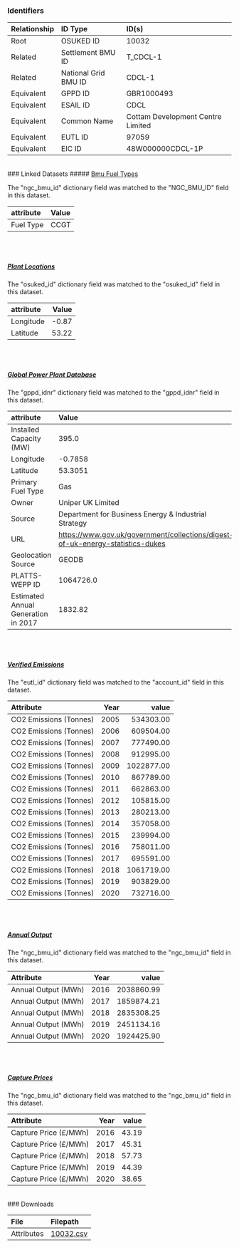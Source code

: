 ### Identifiers

| Relationship   | ID Type              | ID(s)                             |
|:---------------|:---------------------|:----------------------------------|
| Root           | OSUKED ID            | 10032                             |
| Related        | Settlement BMU ID    | T_CDCL-1                          |
| Related        | National Grid BMU ID | CDCL-1                            |
| Equivalent     | GPPD ID              | GBR1000493                        |
| Equivalent     | ESAIL ID             | CDCL                              |
| Equivalent     | Common Name          | Cottam Development Centre Limited |
| Equivalent     | EUTL ID              | 97059                             |
| Equivalent     | EIC ID               | 48W000000CDCL-1P                  |

<br>
### Linked Datasets
##### <a href="https://osuked.github.io/Power-Station-Dictionary/datasets/bmu-fuel-types">Bmu Fuel Types</a>



The "ngc_bmu_id" dictionary field was matched to the "NGC_BMU_ID" field in this dataset.

| attribute   | Value   |
|:------------|:--------|
| Fuel Type   | CCGT    |

<br><br>
##### <a href="https://osuked.github.io/Power-Station-Dictionary/datasets/plant-locations">Plant Locations</a>



The "osuked_id" dictionary field was matched to the "osuked_id" field in this dataset.

| attribute   |   Value |
|:------------|--------:|
| Longitude   |   -0.87 |
| Latitude    |   53.22 |

<br><br>
##### <a href="https://osuked.github.io/Power-Station-Dictionary/datasets/global-power-plant-database">Global Power Plant Database</a>



The "gppd_idnr" dictionary field was matched to the "gppd_idnr" field in this dataset.

| attribute                           | Value                                                                          |
|:------------------------------------|:-------------------------------------------------------------------------------|
| Installed Capacity (MW)             | 395.0                                                                          |
| Longitude                           | -0.7858                                                                        |
| Latitude                            | 53.3051                                                                        |
| Primary Fuel Type                   | Gas                                                                            |
| Owner                               | Uniper UK Limited                                                              |
| Source                              | Department for Business Energy & Industrial Strategy                           |
| URL                                 | https://www.gov.uk/government/collections/digest-of-uk-energy-statistics-dukes |
| Geolocation Source                  | GEODB                                                                          |
| PLATTS-WEPP ID                      | 1064726.0                                                                      |
| Estimated Annual Generation in 2017 | 1832.82                                                                        |

<br><br>
##### <a href="https://osuked.github.io/Power-Station-Dictionary/datasets/verified-emissions">Verified Emissions</a>



The "eutl_id" dictionary field was matched to the "account_id" field in this dataset.

| Attribute              |   Year |      value |
|:-----------------------|-------:|-----------:|
| CO2 Emissions (Tonnes) |   2005 |  534303.00 |
| CO2 Emissions (Tonnes) |   2006 |  609504.00 |
| CO2 Emissions (Tonnes) |   2007 |  777490.00 |
| CO2 Emissions (Tonnes) |   2008 |  912995.00 |
| CO2 Emissions (Tonnes) |   2009 | 1022877.00 |
| CO2 Emissions (Tonnes) |   2010 |  867789.00 |
| CO2 Emissions (Tonnes) |   2011 |  662863.00 |
| CO2 Emissions (Tonnes) |   2012 |  105815.00 |
| CO2 Emissions (Tonnes) |   2013 |  280213.00 |
| CO2 Emissions (Tonnes) |   2014 |  357058.00 |
| CO2 Emissions (Tonnes) |   2015 |  239994.00 |
| CO2 Emissions (Tonnes) |   2016 |  758011.00 |
| CO2 Emissions (Tonnes) |   2017 |  695591.00 |
| CO2 Emissions (Tonnes) |   2018 | 1061719.00 |
| CO2 Emissions (Tonnes) |   2019 |  903829.00 |
| CO2 Emissions (Tonnes) |   2020 |  732716.00 |

<br><br>
##### <a href="https://osuked.github.io/Power-Station-Dictionary/datasets/annual-output">Annual Output</a>



The "ngc_bmu_id" dictionary field was matched to the "ngc_bmu_id" field in this dataset.

| Attribute           |   Year |      value |
|:--------------------|-------:|-----------:|
| Annual Output (MWh) |   2016 | 2038860.99 |
| Annual Output (MWh) |   2017 | 1859874.21 |
| Annual Output (MWh) |   2018 | 2835308.25 |
| Annual Output (MWh) |   2019 | 2451134.16 |
| Annual Output (MWh) |   2020 | 1924425.90 |

<br><br>
##### <a href="https://osuked.github.io/Power-Station-Dictionary/datasets/capture-prices">Capture Prices</a>



The "ngc_bmu_id" dictionary field was matched to the "ngc_bmu_id" field in this dataset.

| Attribute             |   Year |   value |
|:----------------------|-------:|--------:|
| Capture Price (£/MWh) |   2016 |   43.19 |
| Capture Price (£/MWh) |   2017 |   45.31 |
| Capture Price (£/MWh) |   2018 |   57.73 |
| Capture Price (£/MWh) |   2019 |   44.39 |
| Capture Price (£/MWh) |   2020 |   38.65 |


<br>
### Downloads


| File       | Filepath                                                                              |
|:-----------|:--------------------------------------------------------------------------------------|
| Attributes | [10032.csv](https://osuked.github.io/Power-Station-Dictionary/object_attrs/10032.csv) |
